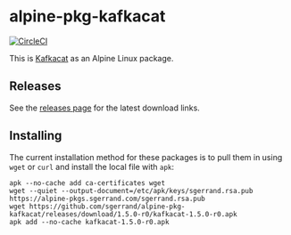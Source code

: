 # alpine-pkg-kafkacat

[![CircleCI](https://circleci.com/gh/sgerrand/alpine-pkg-kafkacat.svg?style=svg)](https://circleci.com/gh/sgerrand/alpine-pkg-kafkacat)

This is [Kafkacat][kafkacat] as an Alpine Linux package.

## Releases

See the [releases page](https://github.com/sgerrand/alpine-pkg-kafkacat/releases) for the latest
download links.

## Installing

The current installation method for these packages is to pull them in using
`wget` or `curl` and install the local file with `apk`:

    apk --no-cache add ca-certificates wget
    wget --quiet --output-document=/etc/apk/keys/sgerrand.rsa.pub https://alpine-pkgs.sgerrand.com/sgerrand.rsa.pub
    wget https://github.com/sgerrand/alpine-pkg-kafkacat/releases/download/1.5.0-r0/kafkacat-1.5.0-r0.apk
    apk add --no-cache kafkacat-1.5.0-r0.apk

[kafkacat]: https://github.com/edenhill/kafkacat
